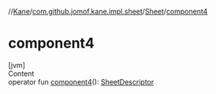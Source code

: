 //[Kane](../../index.md)/[com.github.jomof.kane.impl.sheet](../index.md)/[Sheet](index.md)/[component4](component4.md)



# component4  
[jvm]  
Content  
operator fun [component4](component4.md)(): [SheetDescriptor](../../com.github.jomof.kane.api/-sheet-descriptor/index.md)  



